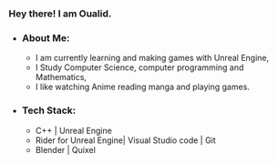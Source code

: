 ### Hey there! I am Oualid.
- ### About Me:
   -  I am currently learning and making games with Unreal Engine,
   -  I Study Computer Science, computer programming and Mathematics,
   -  I like watching Anime reading manga and playing games.
- ### Tech Stack:
    -  C++ | Unreal Engine
    -  Rider for Unreal Engine| Visual Studio code | Git
    - Blender | Quixel
